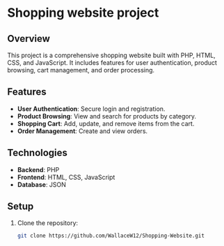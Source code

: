 # Shopping website project

## Overview

This project is a comprehensive shopping website built with PHP, HTML, CSS, and JavaScript. It includes features for user authentication, product browsing, cart management, and order processing.

## Features

- **User Authentication**: Secure login and registration.
- **Product Browsing**: View and search for products by category.
- **Shopping Cart**: Add, update, and remove items from the cart.
- **Order Management**: Create and view orders.

## Technologies

- **Backend**: PHP
- **Frontend**: HTML, CSS, JavaScript
- **Database**: JSON

## Setup

1. Clone the repository:
   ```bash
   git clone https://github.com/WallaceW12/Shopping-Website.git
